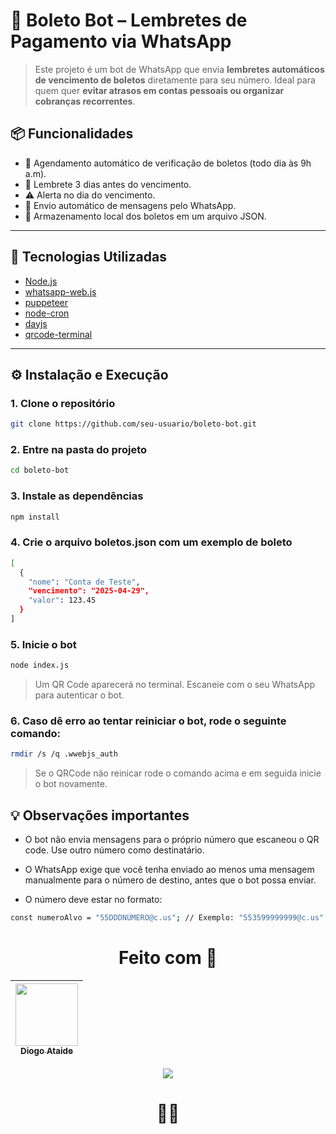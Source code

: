 # 🤖 Boleto Bot – Lembretes de Pagamento via WhatsApp

> Este projeto é um bot de WhatsApp que envia **lembretes automáticos de vencimento de boletos** diretamente para seu número. Ideal para quem quer **evitar atrasos em contas pessoais ou organizar cobranças recorrentes**.

## 📦 Funcionalidades

- 🔁 Agendamento automático de verificação de boletos (todo dia às 9h a.m).
- 🔔 Lembrete 3 dias antes do vencimento.
- ⚠️ Alerta no dia do vencimento.
- 💬 Envio automático de mensagens pelo WhatsApp.
- 📄 Armazenamento local dos boletos em um arquivo JSON.

---

## 🚀 Tecnologias Utilizadas

- [Node.js](https://nodejs.org/)
- [whatsapp-web.js](https://github.com/pedroslopez/whatsapp-web.js)
- [puppeteer](https://pptr.dev/)
- [node-cron](https://github.com/kelektiv/node-cron)
- [dayjs](https://day.js.org/)
- [qrcode-terminal](https://github.com/gtanner/qrcode-terminal)

---

## ⚙️ Instalação e Execução

### 1. Clone o repositório

```bash
git clone https://github.com/seu-usuario/boleto-bot.git
```

### 2. Entre na pasta do projeto

```bash
cd boleto-bot
```

### 3. Instale as dependências

```bash
npm install
```

### 4. Crie o arquivo boletos.json com um exemplo de boleto

```bash
[
  {
    "nome": "Conta de Teste",
    "vencimento": "2025-04-29",
    "valor": 123.45
  }
]

```

### 5. Inicie o bot

```bash
node index.js
```
> Um QR Code aparecerá no terminal. Escaneie com o seu WhatsApp para autenticar o bot.

### 6. Caso dê erro ao tentar reiniciar o bot, rode o seguinte comando:

```bash
rmdir /s /q .wwebjs_auth
```
> Se o QRCode não reinicar rode o comando acima e em seguida inicie o bot novamente.

## 💡 Observações importantes

- O bot não envia mensagens para o próprio número que escaneou o QR code. Use outro número como destinatário.

- O WhatsApp exige que você tenha enviado ao menos uma mensagem manualmente para o número de destino, antes que o bot possa enviar.

- O número deve estar no formato:

```bash
const numeroAlvo = "55DDDNÚMERO@c.us"; // Exemplo: "553599999999@c.us"
```

<div align="center">
  
# Feito com 💙
| [<img src="https://avatars.githubusercontent.com/u/143373573?v=4" width="100" height="100"><br><sub>Diogo Ataide</sub>](https://github.com/diatsilva007)
| :---: |

 <p><img src="http://img.shields.io/static/v1?label=STATUS&message=CONCLUIDO&color=GREEN&style=for-the-badge"/></p>
 
 # 🙅‍♂️
 
 </div>
